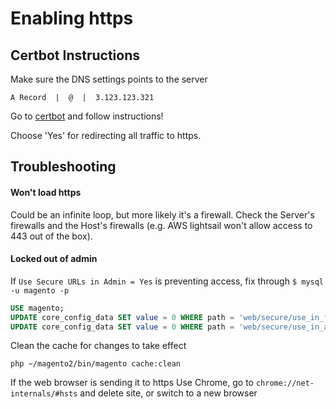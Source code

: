 # Enabling https

## Certbot Instructions
Make sure the DNS settings points to the server
```
A Record  |  @  |  3.123.123.321
```
Go to [certbot](https://certbot.eff.org/lets-encrypt/centosrhel7-apache) and follow instructions!

Choose 'Yes' for redirecting all traffic to https.

## Troubleshooting 
#### Won't load https
Could be an infinite loop, but more likely it's a firewall. Check the Server's firewalls and the Host's firewalls (e.g. AWS lightsail won't allow access to 443 out of the box).

#### Locked out of admin
If `Use Secure URLs in Admin = Yes` is preventing access, fix through `$ mysql -u magento -p`
```sql
USE magento;
UPDATE core_config_data SET value = 0 WHERE path = 'web/secure/use_in_frontend';
UPDATE core_config_data SET value = 0 WHERE path = 'web/secure/use_in_adminhtml';
```
Clean the cache for changes to take effect
```
php ~/magento2/bin/magento cache:clean
```

If the web browser is sending it to https
Use Chrome, go to `chrome://net-internals/#hsts` and delete site, or switch to a new browser
